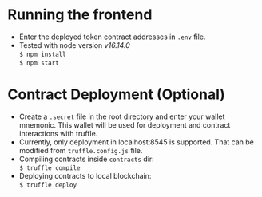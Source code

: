 # Running the frontend
- Enter the deployed token contract addresses in `.env` file.
- Tested with node version *v16.14.0*  
```$ npm install```  
```$ npm start```  

# Contract Deployment (Optional)
- Create a `.secret` file in the root directory and enter your wallet mnemonic. This wallet will be used for deployment and contract interactions with truffle.
- Currently, only deployment in localhost:8545 is supported. That can be modified from `truffle.config.js` file.
- Compiling contracts inside `contracts` dir:  
```$ truffle compile```
- Deploying contracts to local blockchain:  
```$ truffle deploy```
